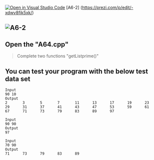 [![Open in Visual Studio Code](https://classroom.github.com/assets/open-in-vscode-c66648af7eb3fe8bc4f294546bfd86ef473780cde1dea487d3c4ff354943c9ae.svg)](https://classroom.github.com/online_ide?assignment_repo_id=8829797&assignment_repo_type=AssignmentRepo)
[A6-2] (https://prezi.com/p/edit/-xdwv8fik5xk/)

## ![A6-2](https://nimbus-screenshots.s3.amazonaws.com/s/4f4a634adf0c7c85fc178d5c682b7302.png)

## Open the "A64.cpp"

> Complete two functions "getListprime()"

## You can test your program with the below test data set

```
Input
90 10
Output
2       3       5       7       11      13      17      19      23      29      31      37      41      43      47      53      59      61      67      71      73      79      83      89      97
```

```
Input
90 90
Output
97
```

```
Input
70 90
Output
71      73      79      83      89
```
